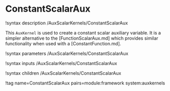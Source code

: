 # ConstantScalarAux

!syntax description /AuxScalarKernels/ConstantScalarAux

This `AuxKernel` is used to create a constant scalar auxiliary variable.
It is a simpler alternative to the [FunctionScalarAux.md] which provides
similar functionality when used with a [ConstantFunction.md].

!syntax parameters /AuxScalarKernels/ConstantScalarAux

!syntax inputs /AuxScalarKernels/ConstantScalarAux

!syntax children /AuxScalarKernels/ConstantScalarAux

!tag name=ConstantScalarAux pairs=module:framework system:auxkernels
